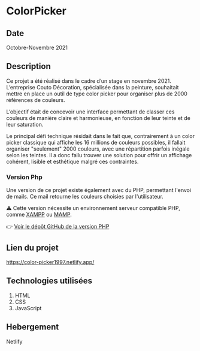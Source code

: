 # ColorPicker

## Date

Octobre-Novembre 2021

## Description

Ce projet a été réalisé dans le cadre d’un stage en novembre 2021. L’entreprise Couto Décoration, spécialisée dans la peinture, souhaitait mettre en place un outil de type color picker pour organiser plus de 2000 références de couleurs.

L’objectif était de concevoir une interface permettant de classer ces couleurs de manière claire et harmonieuse, en fonction de leur teinte et de leur saturation.

Le principal défi technique résidait dans le fait que, contrairement à un color picker classique qui affiche les 16 millions de couleurs possibles, il fallait organiser "seulement" 2000 couleurs, avec une répartition parfois inégale selon les teintes. Il a donc fallu trouver une solution pour offrir un affichage cohérent, lisible et esthétique malgré ces contraintes.

### Version Php

Une version de ce projet existe également avec du PHP, permettant l'envoi de mails. Ce mail retourne les couleurs choisies par l'utilisateur.

⚠️ Cette version nécessite un environnement serveur compatible PHP, comme [XAMPP](https://www.apachefriends.org/index.html) ou [MAMP](https://www.mamp.info/fr/).

👉 [Voir le dépôt GitHub de la version PHP](https://github.com/RudyRadis/ColorPickerPHP)

## Lien du projet

https://color-picker1997.netlify.app/

## Technologies utilisées

1. HTML  
2. CSS  
3. JavaScript

## Hebergement

Netlify